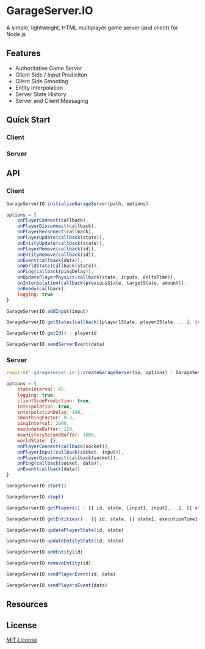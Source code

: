 # GarageServer.IO
A simple, lightweight, HTML multiplayer game server (and client) for Node.js

## Features
- Authoritative Game Server
- Client Side / Input Prediciton
- Client Side Smooting
- Entity Interpolation
- Server State History
- Server and Client Messaging


## Quick Start

### Client


### Server

## API

### Client

```js
GarageServerIO.initializeGarageServer(path, options)

options = {
    onPlayerConnect(callback),
    onPlayerDisconnect(callback),
    onPlayerReconnect(callback),
    onPlayerUpdate(callback(state)),
    onEntityUpdate(callback(state)),
    onPlayerRemove(callback(id)),
    onEntityRemove(callback(id)),
    onEvent(callback(data)),
    onWorldState(callback(state)),
    onPing(callback(pingDelay)),
    onUpdatePlayerPhysics(callback(state, inputs, deltaTime)),
    onInterpolation(callback(previousState, targetState, amount)),
    onReady(callback),
    logging: true
}
```

```js
GarageServerIO.addInput(input)
```

```js
GarageServerIO.getStates(callback([player1State, player2State, ...], [entity1State, entity2State, ...]))
```

```js
GarageServerIO.getId() : playerid
```

```js
GarageServerIO.sendServerEvent(data)
```

### Server

```js
require('.garageserver.io').createGarageServer(io, options) : GarageServerIO

options = {
    stateInterval: 45,
    logging: true,
    clientSidePrediction: true,
    interpolation: true,
    interpolationDelay: 100,
    smoothingFactor: 0.3,
    pingInterval: 2000,
    maxUpdateBuffer: 120,
    maxHistorySecondBuffer: 1000,
    worldState: {},
    onPlayerConnect(callback(socket)),
    onPlayerInput(callback(socket, input)),
    onPlayerDisconnect(callback(socket)),
    onPing(callback(socket, data)),
    onEvent(callback(data))
}
```

```js
GarageServerIO.start()
```

```js
GarageServerIO.stop()
```

```js
GarageServerIO.getPlayers() : [{ id, state, [input1, input2,...], [{ state1, executionTime1 }, { state2, executionTime2 }, ...] }]
```

```js
GarageServerIO.getEntities() : [{ id, state, [{ state1, executionTime1 }, { state2, executionTime2 }, ...] }]
```

```js
GarageServerIO.updatePlayerState(id, state)
```

```js
GarageServerIO.updateEntityState(id, state)
```

```js
GarageServerIO.addEntity(id)
```

```js
GarageServerIO.removeEntity(id)
```

```js
GarageServerIO.sendPlayerEvent(id, data)
```

```js
GarageServerIO.sendPlayersEvent(data)
```

## Resources


## License

[MIT License](https://github.com/jbillmann/GarageServer.IO/blob/master/LICENSE.md)

